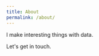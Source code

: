 ```yaml
---
title: About
permalink: /about/
---
```

<link rel="stylesheet"
href="https://maxcdn.bootstrapcdn.com/font-awesome/4.4.0/css/font-awesome.min.css">
<p class="lead">I make interesting things with data.</p>


Let's get in touch.

<br>
<span class="contacticon center">
<a href="https://github.com/ThunderShiviah"><i class="fa fa-envelope-square fa-3x"></i></a>&nbsp;
<a href="https://github.com/ThunderShiviah" target="_blank"><i class="fa fa-github-square fa-3x"></i></a>&nbsp;
<a href="https://www.linkedin.com/in/thundershiviah" target="_blank"><i class="fa fa-linkedin-square fa-3x"></i></a>&nbsp;
<a href="http://thundershiviah.tumblr.com/" target="_blank"><i class="fa fa-tumblr-square fa-3x"></i></a>&nbsp;
<a href="https://twitter.com" target="_blank"><i class="fa fa-twitter-square fa-3x"></i></a>&nbsp;
</span>

